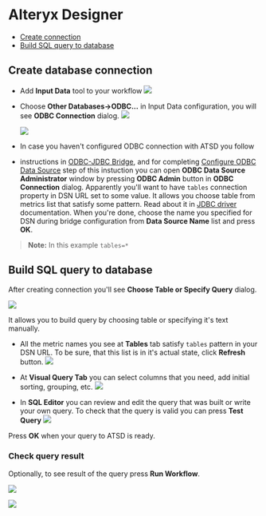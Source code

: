 # Alteryx Designer

- [Create connection](#create-connection)
- [Build SQL query to database](#create-connection)

## Create database connection

- Add **Input Data** tool to your workflow ![](images/input_data.png)
- Choose **Other Databases→ODBC...** in Input Data configuration, you will see
  **ODBC Connection** dialog.
  ![](images/choose_odbc.png)

  ![](images/no_dsn.png)
- In case you haven't configured ODBC connection with ATSD you follow
- instructions in [ODBC-JDBC Bridge](../odbc/README.md), and for completing
  [Configure ODBC Data Source](../odbc/README.md#configure-odbc-data-source)
  step of this instuction you can open **ODBC Data Source Administrator** window
  by pressing **ODBC Admin** button in **ODBC Connection** dialog. Apparently
  you'll want to have `tables` connection property in DSN URL set to some
  value. It allows you choose table from metrics list that satisfy some pattern.
  Read about it in [JDBC driver](https://github.com/axibase/atsd-jdbc#jdbc-connection-properties-supported-by-driver) documentation.
  When you're done, choose the name you specified for DSN during bridge
  configuration from **Data Source Name** list and press **OK**.

> **Note:**
> In this example `tables=*`

## Build SQL query to database

After creating connection you'll see **Choose Table or Specify Query** dialog.

![](images/choose_table.png)

It allows you to build query by choosing table or specifying it's text
manually.

- All the metric names you see at **Tables** tab satisfy `tables` pattern in
  your DSN URL. To be sure, that this list is in it's actual state, click
  **Refresh** button.
  ![](images/metrics_list.png)

- At **Visual Query Tab** you can select columns that you need, add initial
  sorting, grouping, etc.
  ![](images/visual_builder.png)

- In **SQL Editor** you can review and edit the query that was built or write
  your own query. To check that the query is valid you can press **Test Query**
  ![](images/sql_editor.png)

Press **OK** when your query to ATSD is ready.

### Check query result

Optionally, to see result of the query press **Run Workflow**.

![](images/run_workflow.png)

![](images/results.png)
